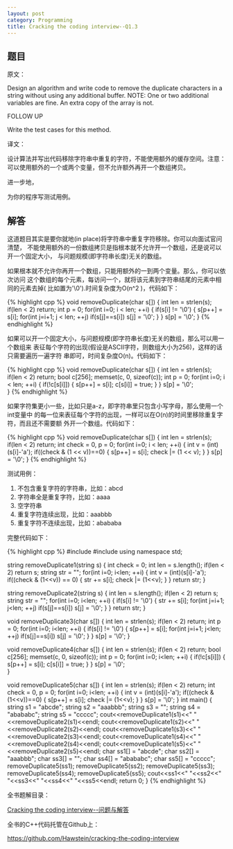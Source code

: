 ```yaml
---
layout: post
category: Programming
title: Cracking the coding interview--Q1.3
---
```


## 题目

原文：

Design an algorithm and write code to remove the duplicate characters
in a string without using any additional buffer. NOTE: One or two 
additional variables are fine. An extra copy of the array is not.

FOLLOW UP

Write the test cases for this method.

译文：

设计算法并写出代码移除字符串中重复的字符，不能使用额外的缓存空间。注意：
可以使用额外的一个或两个变量，但不允许额外再开一个数组拷贝。

进一步地，

为你的程序写测试用例。

## 解答

这道题目其实是要你就地(in place)将字符串中重复字符移除。你可以向面试官问清楚，
不能使用额外的一份数组拷贝是指根本就不允许开一个数组，还是说可以开一个固定大小，
与问题规模(即字符串长度)无关的数组。

如果根本就不允许你再开一个数组，只能用额外的一到两个变量。那么，你可以依次访问
这个数组的每个元素，每访问一个，就将该元素到字符串结尾的元素中相同的元素去掉(
比如置为'\0').时间复杂度为O(n^2 )，代码如下：

{% highlight cpp %}
void removeDuplicate(char s[])
{
    int len = strlen(s);
    if(len < 2) return;
    int p = 0;
    for(int i=0; i < len; ++i)
    {
        if(s[i] != '\0')
        {
            s[p++] = s[i];
            for(int j=i+1; j < len; ++j)
                if(s[j]==s[i])
                    s[j] = '\0';
        }
    }
    s[p] = '\0';
}
{% endhighlight %}

如果可以开一个固定大小，与问题规模(即字符串长度)无关的数组，那么可以用一个数组来
表征每个字符的出现(假设是ASCII字符，则数组大小为256)，这样的话只需要遍历一遍字符
串即可，时间复杂度O(n)。代码如下：

{% highlight cpp %}
void removeDuplicate(char s[])
{
    int len = strlen(s);
    if(len < 2) return;
    bool c[256];
    memset(c, 0, sizeof(c));
    int p = 0;
    for(int i=0; i < len; ++i)
    {
        if(!c[s[i]])
        {
            s[p++] = s[i];
            c[s[i]] = true;
        }
    }
    s[p] = '\0';    
}
{% endhighlight %}

如果字符集更小一些，比如只是a-z，即字符串里只包含小写字母，那么使用一个int变量中
的每一位来表征每个字符的出现，一样可以在O(n)的时间里移除重复字符，而且还不需要额
外开一个数组。代码如下：

{% highlight cpp %}
void removeDuplicate(char s[])
{
    int len = strlen(s);
    if(len < 2) return;
    int check = 0, p = 0;
    for(int i=0; i < len; ++i)
    {
        int v = (int)(s[i]-'a');
        if((check & (1 << v))==0)
        {
            s[p++] = s[i];
            check |= (1 << v);
        }
    }
    s[p] = '\0';
}
{% endhighlight %}

测试用例：

1. 不包含重复字符的字符串，比如：abcd
1. 字符串全是重复字符，比如：aaaa
1. 空字符串
1. 重复字符连续出现，比如：aaabbb
1. 重复字符不连续出现，比如：abababa

完整代码如下：

{% highlight cpp %}
#include <iostream>
#include <cstring>
using namespace std;

string removeDuplicate1(string s)
{
    int check = 0;
    int len = s.length();
    if(len < 2) return s;
    string str = "";
    for(int i=0; i<len; ++i)
    {
        int v = (int)(s[i]-'a');
        if((check & (1<<v)) == 0)
        {
            str += s[i];
            check |= (1<<v);
        }
    }
    return str;
}

string removeDuplicate2(string s)
{
    int len = s.length();
    if(len < 2) return s;
    string str = "";
    for(int i=0; i<len; ++i)
    {
        if(s[i] != '\0')
        {
            str += s[i];
            for(int j=i+1; j<len; ++j)
                if(s[j]==s[i])
                    s[j] = '\0';
        }
    }
    return str;
}

void removeDuplicate3(char s[])
{
    int len = strlen(s);
    if(len < 2) return;
    int p = 0;
    for(int i=0; i<len; ++i)
    {
        if(s[i] != '\0')
        {
            s[p++] = s[i];
            for(int j=i+1; j<len; ++j)
                if(s[j]==s[i])
                    s[j] = '\0';
        }
    }
    s[p] = '\0';
}

void removeDuplicate4(char s[])
{
    int len = strlen(s);
    if(len < 2) return;
    bool c[256];
    memset(c, 0, sizeof(c));
    int p = 0;
    for(int i=0; i<len; ++i)
    {
        if(!c[s[i]])
        {
            s[p++] = s[i];
            c[s[i]] = true;
        }
    }
    s[p] = '\0';    
}

void removeDuplicate5(char s[])
{
    int len = strlen(s);
    if(len < 2) return;
    int check = 0, p = 0;
    for(int i=0; i<len; ++i)
    {
        int v = (int)(s[i]-'a');
        if((check & (1<<v))==0)
        {
            s[p++] = s[i];
            check |= (1<<v);
        }
    }
    s[p] = '\0';
}
int main()
{
    string s1 = "abcde";
    string s2 = "aaabbb";
    string s3 = "";
    string s4 = "abababc";
    string s5 = "ccccc";
    cout<<removeDuplicate1(s1)<<" "<<removeDuplicate2(s1)<<endl;
    cout<<removeDuplicate1(s2)<<" "<<removeDuplicate2(s2)<<endl;
    cout<<removeDuplicate1(s3)<<" "<<removeDuplicate2(s3)<<endl;
    cout<<removeDuplicate1(s4)<<" "<<removeDuplicate2(s4)<<endl;
    cout<<removeDuplicate1(s5)<<" "<<removeDuplicate2(s5)<<endl;
    char ss1[] = "abcde";
    char ss2[] = "aaabbb";
    char ss3[] = "";
    char ss4[] = "abababc";
    char ss5[] = "ccccc";
    removeDuplicate5(ss1);
    removeDuplicate5(ss2);
    removeDuplicate5(ss3);
    removeDuplicate5(ss4);
    removeDuplicate5(ss5);
    cout<<ss1<<" "<<ss2<<" "<<ss3<<" "<<ss4<<" "<<ss5<<endl;
    return 0;
}
{% endhighlight %}


全书题解目录：

[Cracking the coding interview--问题与解答](/posts/ctci-solutions-contents.html)

全书的C++代码托管在Github上：

<https://github.com/Hawstein/cracking-the-coding-interview>

